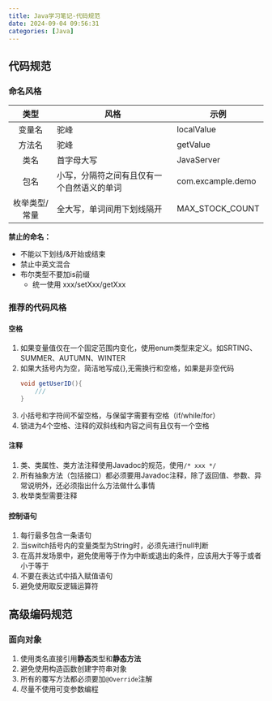 ```yaml
---
title: Java学习笔记-代码规范
date: 2024-09-04 09:56:31
categories: [Java]
---
```

## 代码规范

### 命名风格


|     类型     | 风格                                       | 示例              |
| :-------------: | -------------------------------------------- | ------------------- |
|    变量名    | 驼峰                                       | localValue        |
|    方法名    | 驼峰                                       | getValue          |
|     类名     | 首字母大写                                 | JavaServer        |
|     包名     | 小写，分隔符之间有且仅有一个自然语义的单词 | com.excample.demo |
| 枚举类型/常量 | 全大写，单词间用下划线隔开                 | MAX_STOCK_COUNT   |

**禁止的命名：**

- 不能以下划线/&开始或结束
- 禁止中英文混合
- 布尔类型不要加is前缀
  - 统一使用 xxx/setXxx/getXxx

### 推荐的代码风格

#### 空格

1. 如果变量值仅在一个固定范围内变化，使用enum类型来定义。如SRTING、SUMMER、AUTUMN、WINTER
2. 如果大括号内为空，简洁地写成{},无需换行和空格，如果是非空代码
   ```java
   void getUserID(){
       ///
   }
   ```
3. 小括号和字符间不留空格，与保留字需要有空格（if/while/for）
4. 锁进为4个空格、注释的双斜线和内容之间有且仅有一个空格

#### 注释

1. 类、类属性、类方法注释使用Javadoc的规范，使用`/* xxx */`
2. 所有抽象方法（包括接口）都必须要用Javadoc注释，除了返回值、参数、异常说明外，还必须指出什么方法做什么事情
3. 枚举类型需要注释

#### 控制语句

1. 每行最多包含一条语句
2. 当switch括号内的变量类型为String时，必须先进行null判断
3. 在高并发场景中，避免使用等于作为中断或退出的条件，应该用大于等于或者小于等于
4. 不要在表达式中插入赋值语句
5. 避免使用取反逻辑运算符

## 高级编码规范

### 面向对象

1. 使用类名直接引用**静态**类型和**静态方法**
2. 避免使用构造函数创建字符串对象
3. 所有的覆写方法都必须要加`@Override`注解
4. 尽量不使用可变参数编程

